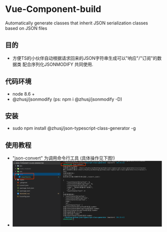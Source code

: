 # Vue-Component-build
Automatically generate classes that inherit JSON serialization classes based on JSON files

## 目的
* 方便TS的小伙伴自动根据请求回来的JSON字符串生成可以"响应"/"订阅"的数据类 配合序列化JSONMODIFY 共同使用.


## 代码环境
* node 8.6 +
* @zhusj/jsonmodify (ps: npm i @zhusj/jsonmodify -D)

## 安装
* sudo npm install @zhusj/json-typescript-class-generator -g

## 使用教程
* "json-convert" 为调用命令行工具 (具体操作见下图!)
* ![Image text](https://github.com/zhusjfaker/json-typescript-class-generator/blob/master/img/index.png)

